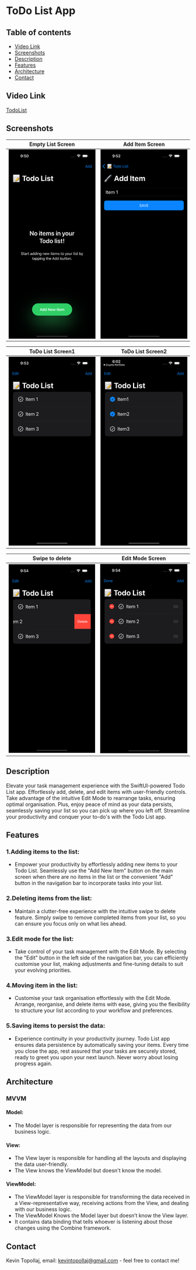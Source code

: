 # ToDo List App

## Table of contents
* [Video Link](#video-link)
* [Screenshots](#screenshots)
* [Description](#description)
* [Features](#Features)
* [Architecture](#architecture)
* [Contact](#contact)

## Video Link

[TodoList](https://www.linkedin.com/feed/update/urn:li:activity:7139667588699123713/)



## Screenshots

Empty List Screen          |  Add Item Screen
:-------------------------:|:-------------------------:
<img src="./img/S1.png" width="300"> | <img src="./img/S2.png" width="300">

ToDo List Screen1          |  ToDo List Screen2
:-------------------------:|:-------------------------:
<img src="./img/S3.png" width="300"> | <img src="./img/S4.png" width="300">

Swipe to delete            | Edit Mode Screen
:-------------------------:|:-------------------------:
<img src="./img/S5.png" width="300"> | <img src="./img/S6.png" width="300">



## Description

Elevate your task management experience with the SwiftUI-powered Todo List app. Effortlessly add, delete, and edit items with user-friendly controls. Take advantage of the intuitive Edit Mode to rearrange tasks, ensuring optimal organisation. Plus, enjoy peace of mind as your data persists, seamlessly saving your list so you can pick up where you left off. Streamline your productivity and conquer your to-do's with the Todo List app.


## Features 

### 1.Adding items to the list:

- Empower your productivity by effortlessly adding new items to your Todo List. Seamlessly use the "Add New Item" button on the main screen when there are no items in the list or the convenient "Add" button in the navigation bar to incorporate tasks into your list.


### 2.Deleting items from the list:

- Maintain a clutter-free experience with the intuitive swipe to delete feature. Simply swipe to remove completed items from your list, so you can ensure you focus only on what lies ahead.


### 3.Edit mode for the list:

- Take control of your task management with the Edit Mode. By selecting the "Edit" button in the left side of the navigation bar, you can efficiently customise your list, making adjustments and fine-tuning details to suit your evolving priorities.


### 4.Moving item in the list:

- Customise your task organisation effortlessly with the Edit Mode. Arrange, reorganise, and delete items with ease, giving you the flexibility to structure your list according to your workflow and preferences.


### 5.Saving items to persist the data:

- Experience continuity in your productivity journey. Todo List app ensures data persistence by automatically saving your items. Every time you close the app, rest assured that your tasks are securely stored, ready to greet you upon your next launch. Never worry about losing progress again.



## Architecture

### MVVM

#### Model:

- The Model layer is responsible for representing the data from our business logic.


#### View:

- The View layer is responsible for handling all the layouts and displaying the data user-friendly. 
- The View knows the ViewModel but doesn't know the model.


#### ViewModel:

- The ViewModel layer is responsible for transforming the data received in a View-representative way, receiving actions from the View, and dealing with our business logic.
- The ViewModel Knows the Model layer but doesn’t know the View layer.
- It contains data binding that tells whoever is listening about those changes using the Combine framework. 



## Contact
Kevin Topollaj, email: kevintopollaj@gmail.com - feel free to contact me!
